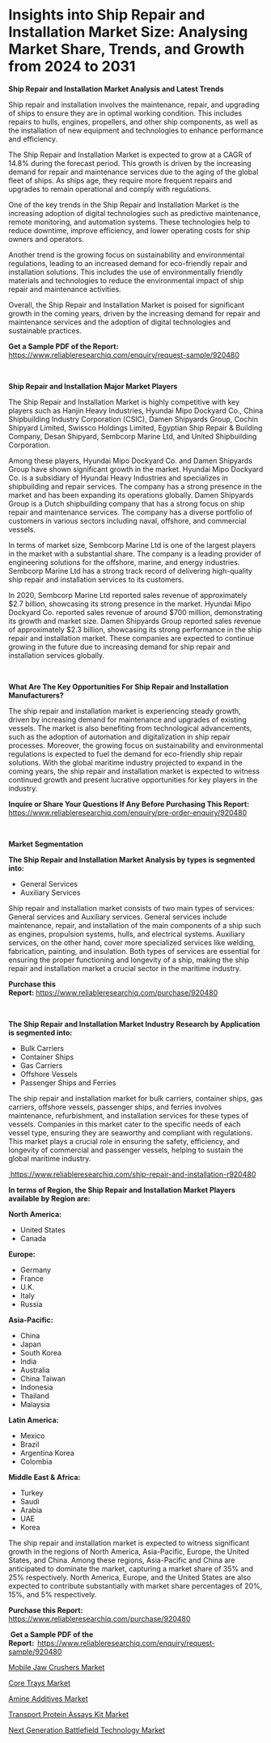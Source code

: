 <p><h1>Insights into Ship Repair and Installation Market Size: Analysing Market Share, Trends, and Growth from 2024 to 2031</h1></p><p><strong>Ship Repair and Installation Market Analysis and Latest Trends</strong></p>
<p><p>Ship repair and installation involves the maintenance, repair, and upgrading of ships to ensure they are in optimal working condition. This includes repairs to hulls, engines, propellers, and other ship components, as well as the installation of new equipment and technologies to enhance performance and efficiency.</p><p>The Ship Repair and Installation Market is expected to grow at a CAGR of 14.8% during the forecast period. This growth is driven by the increasing demand for repair and maintenance services due to the aging of the global fleet of ships. As ships age, they require more frequent repairs and upgrades to remain operational and comply with regulations.</p><p>One of the key trends in the Ship Repair and Installation Market is the increasing adoption of digital technologies such as predictive maintenance, remote monitoring, and automation systems. These technologies help to reduce downtime, improve efficiency, and lower operating costs for ship owners and operators.</p><p>Another trend is the growing focus on sustainability and environmental regulations, leading to an increased demand for eco-friendly repair and installation solutions. This includes the use of environmentally friendly materials and technologies to reduce the environmental impact of ship repair and maintenance activities.</p><p>Overall, the Ship Repair and Installation Market is poised for significant growth in the coming years, driven by the increasing demand for repair and maintenance services and the adoption of digital technologies and sustainable practices.</p></p>
<p><strong>Get a Sample PDF of the Report:&nbsp;</strong> <a href="https://www.reliableresearchiq.com/enquiry/request-sample/920480">https://www.reliableresearchiq.com/enquiry/request-sample/920480</a></p>
<p>&nbsp;</p>
<p><strong>Ship Repair and Installation Major Market Players</strong></p>
<p><p>The Ship Repair and Installation Market is highly competitive with key players such as Hanjin Heavy Industries, Hyundai Mipo Dockyard Co., China Shipbuilding Industry Corporation (CSIC), Damen Shipyards Group, Cochin Shipyard Limited, Swissco Holdings Limited, Egyptian Ship Repair & Building Company, Desan Shipyard, Sembcorp Marine Ltd, and United Shipbuilding Corporation.</p><p>Among these players, Hyundai Mipo Dockyard Co. and Damen Shipyards Group have shown significant growth in the market. Hyundai Mipo Dockyard Co. is a subsidiary of Hyundai Heavy Industries and specializes in shipbuilding and repair services. The company has a strong presence in the market and has been expanding its operations globally. Damen Shipyards Group is a Dutch shipbuilding company that has a strong focus on ship repair and maintenance services. The company has a diverse portfolio of customers in various sectors including naval, offshore, and commercial vessels.</p><p>In terms of market size, Sembcorp Marine Ltd is one of the largest players in the market with a substantial share. The company is a leading provider of engineering solutions for the offshore, marine, and energy industries. Sembcorp Marine Ltd has a strong track record of delivering high-quality ship repair and installation services to its customers.</p><p>In 2020, Sembcorp Marine Ltd reported sales revenue of approximately $2.7 billion, showcasing its strong presence in the market. Hyundai Mipo Dockyard Co. reported sales revenue of around $700 million, demonstrating its growth and market size. Damen Shipyards Group reported sales revenue of approximately $2.3 billion, showcasing its strong performance in the ship repair and installation market. These companies are expected to continue growing in the future due to increasing demand for ship repair and installation services globally.</p></p>
<p>&nbsp;</p>
<p><strong>What Are The Key Opportunities For Ship Repair and Installation Manufacturers?</strong></p>
<p><p>The ship repair and installation market is experiencing steady growth, driven by increasing demand for maintenance and upgrades of existing vessels. The market is also benefiting from technological advancements, such as the adoption of automation and digitalization in ship repair processes. Moreover, the growing focus on sustainability and environmental regulations is expected to fuel the demand for eco-friendly ship repair solutions. With the global maritime industry projected to expand in the coming years, the ship repair and installation market is expected to witness continued growth and present lucrative opportunities for key players in the industry.</p></p>
<p><strong>Inquire or Share Your Questions If Any Before Purchasing This Report:</strong> <a href="https://www.reliableresearchiq.com/enquiry/pre-order-enquiry/920480">https://www.reliableresearchiq.com/enquiry/pre-order-enquiry/920480</a></p>
<p>&nbsp;</p>
<p><strong>Market Segmentation</strong></p>
<p><strong>The Ship Repair and Installation Market Analysis by types is segmented into:</strong></p>
<p><ul><li>General Services</li><li>Auxiliary Services</li></ul></p>
<p><p>Ship repair and installation market consists of two main types of services: General services and Auxiliary services. General services include maintenance, repair, and installation of the main components of a ship such as engines, propulsion systems, hulls, and electrical systems. Auxiliary services, on the other hand, cover more specialized services like welding, fabrication, painting, and insulation. Both types of services are essential for ensuring the proper functioning and longevity of a ship, making the ship repair and installation market a crucial sector in the maritime industry.</p></p>
<p><strong>Purchase this Report:&nbsp;</strong><a href="https://www.reliableresearchiq.com/purchase/920480">https://www.reliableresearchiq.com/purchase/920480</a></p>
<p>&nbsp;</p>
<p><strong>The Ship Repair and Installation Market Industry Research by Application is segmented into:</strong></p>
<p><ul><li>Bulk Carriers</li><li>Container Ships</li><li>Gas Carriers</li><li>Offshore Vessels</li><li>Passenger Ships and Ferries</li></ul></p>
<p><p>The ship repair and installation market for bulk carriers, container ships, gas carriers, offshore vessels, passenger ships, and ferries involves maintenance, refurbishment, and installation services for these types of vessels. Companies in this market cater to the specific needs of each vessel type, ensuring they are seaworthy and compliant with regulations. This market plays a crucial role in ensuring the safety, efficiency, and longevity of commercial and passenger vessels, helping to sustain the global maritime industry.</p></p>
<p><a href="https://www.reliableresearchiq.com/ship-repair-and-installation-r920480">&nbsp;https://www.reliableresearchiq.com/ship-repair-and-installation-r920480</a></p>
<p><strong>In terms of Region, the Ship Repair and Installation Market Players available by Region are:</strong></p>
<p>
    <p> <strong> North America: </strong>
        <ul>
            <li>United States</li>
            <li>Canada</li>
        </ul>
        </p> 
    <p> <strong> Europe: </strong>
        <ul>
            <li>Germany</li>
            <li>France</li>
            <li>U.K.</li>
            <li>Italy</li>
            <li>Russia</li>
        </ul>
        </p> 
    <p> <strong> Asia-Pacific: </strong>
        <ul>
            <li>China</li>
            <li>Japan</li>
            <li>South Korea</li>
            <li>India</li>
            <li>Australia</li>
            <li>China Taiwan</li>
            <li>Indonesia</li>
            <li>Thailand</li>
            <li>Malaysia</li>
        </ul>
        </p> 
    <p> <strong> Latin America: </strong>
        <ul>
            <li>Mexico</li>
            <li>Brazil</li>
            <li>Argentina Korea</li>
            <li>Colombia</li>
        </ul>
        </p> 
    <p> <strong> Middle East & Africa: </strong>
        <ul>
            <li>Turkey</li>
            <li>Saudi</li>
            <li>Arabia</li>
            <li>UAE</li>
            <li>Korea</li>
        </ul>
    </p>
    </p>
<p><p>The ship repair and installation market is expected to witness significant growth in the regions of North America, Asia-Pacific, Europe, the United States, and China. Among these regions, Asia-Pacific and China are anticipated to dominate the market, capturing a market share of 35% and 25% respectively. North America, Europe, and the United States are also expected to contribute substantially with market share percentages of 20%, 15%, and 5% respectively.</p></p>
<p><strong>Purchase this Report: </strong><a href="https://www.reliableresearchiq.com/purchase/920480">https://www.reliableresearchiq.com/purchase/920480</a></p>
<p>&nbsp;<strong>Get a Sample PDF of the Report:&nbsp;&nbsp;</strong><a href="https://www.reliableresearchiq.com/enquiry/request-sample/920480">https://www.reliableresearchiq.com/enquiry/request-sample/920480</a></p>
<p><strong></strong></p>
<p><p><a href="https://medium.com/@addiehirthe20/mobile-jaw-crushers-market-a-global-and-regional-analysis-focus-on-region-country-level-750dc0d8cb8f">Mobile Jaw Crushers Market</a></p><p><a href="https://medium.com/@cathymaggio_46644/core-trays-market-forecasts-market-trends-and-impact-analysis-2024-2031-6e118c310a23">Core Trays Market</a></p><p><a href="https://www.linkedin.com/pulse/global-amine-additives-market-size-expected-experience-cagr-wunif?trackingId=c14vTWV5RMOeOFW%2B28Psvw%3D%3D">Amine Additives Market</a></p><p><a href="https://github.com/hrhzhypq19/Market-Research-Report-List-1/blob/main/transport-protein-assays-kit-market.md">Transport Protein Assays Kit Market</a></p><p><a href="https://github.com/LarryPearsongXXfvf/Market-Research-Report-List-1/blob/main/next-generation-battlefield-technology-market.md">Next Generation Battlefield Technology Market</a></p></p>